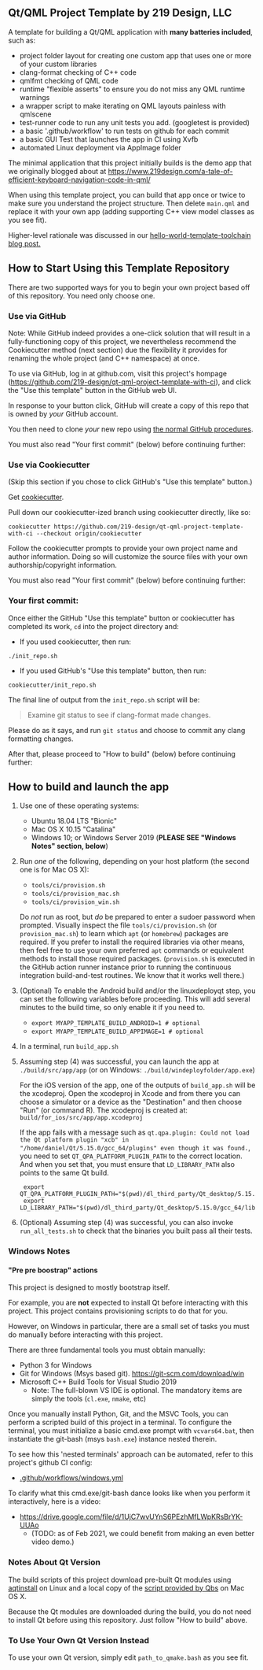 ## Qt/QML Project Template by 219 Design, LLC

A template for building a Qt/QML application with **many batteries included**,
such as:

 - project folder layout for creating one custom app that uses one or more of your custom libraries
 - clang-format checking of C++ code
 - qmlfmt checking of QML code
 - runtime "flexible asserts" to ensure you do not miss any QML runtime warnings
 - a wrapper script to make iterating on QML layouts painless with qmlscene
 - test-runner code to run any unit tests you add. (googletest is provided)
 - a basic '.github/workflow' to run tests on github for each commit
 - a basic GUI Test that launches the app in CI using Xvfb
 - automated Linux deployment via AppImage folder

The minimal application that this project initially builds is the demo app that
we originally blogged about at
https://www.219design.com/a-tale-of-efficient-keyboard-navigation-code-in-qml/

When using this template project, you can build that app once or twice to make
sure you understand the project structure. Then delete `main.qml` and replace it
with your own app (adding supporting C++ view model classes as you see fit).

Higher-level rationale was discussed in our [hello-world-template-toolchain blog
post.](https://www.219design.com/hello-world-template-toolchain/)

## How to Start Using this Template Repository

There are two supported ways for you to begin your own project based off of
this repository. You need only choose one.

### Use via GitHub

Note: While GitHub indeed provides a one-click solution that will result in a
fully-functioning copy of this project, we nevertheless recommend the
Cookiecutter method (next section) due the flexibility it provides for renaming
the whole project (and C++ namespace) at once.

To use via GitHub, log in at github.com, visit this project's hompage
(https://github.com/219-design/qt-qml-project-template-with-ci), and click the
"Use this template" button in the GitHub web UI.

In response to your button click, GitHub will create a copy of this repo that is
owned by *your* GitHub account.

You then need to clone *your* new repo using [the normal GitHub procedures](https://docs.github.com/en/github/creating-cloning-and-archiving-repositories/cloning-a-repository).

You must also read "Your first commit" (below) before continuing further:

### Use via Cookiecutter

(Skip this section if you chose to click GitHub's "Use this template" button.)

Get [cookiecutter](https://cookiecutter.readthedocs.io/).

Pull down our cookiecutter-ized branch using cookiecutter directly, like so:

```
cookiecutter https://github.com/219-design/qt-qml-project-template-with-ci --checkout origin/cookiecutter
```

Follow the cookiecutter prompts to provide your own project name and author
information. Doing so will customize the source files with your own
authorship/copyright information.

You must also read "Your first commit" (below) before continuing further:

### Your first commit:

Once either the GitHub "Use this template" button or cookiecutter has completed
its work, `cd` into the project directory and:

- If you used cookiecutter, then run:
```
./init_repo.sh
```

- If you used GitHub's "Use this template" button, then run:
```
cookiecutter/init_repo.sh
```

The final line of output from the `init_repo.sh` script will be:

> Examine git status to see if clang-format made changes.


Please do as it says, and run `git status` and choose to commit any clang
formatting changes.

After that, please proceed to "How to build" (below) before continuing further:

## How to build and launch the app

1. Use one of these operating systems:
     - Ubuntu 18.04 LTS "Bionic"
     - Mac OS X 10.15 "Catalina"
     - Windows 10; or Windows Server 2019 (**PLEASE SEE "Windows Notes" section, below**)

2. Run *one* of the following, depending on your host platform (the second one is for Mac OS X):
     - `tools/ci/provision.sh`
     - `tools/ci/provision_mac.sh`
     - `tools/ci/provision_win.sh`

   Do *not* run as root, but *do* be prepared to enter a sudoer password when
   prompted. Visually inspect the file `tools/ci/provision.sh` (or
   `provision_mac.sh`) to learn which `apt` (or `homebrew`) packages are
   required. If you prefer to install the required libraries via other means,
   then feel free to use your own preferred `apt` commands or equivalent methods
   to install those required packages.  (`provision.sh` is executed in the
   GitHub action runner instance prior to running the continuous integration
   build-and-test routines. We know that it works well there.)

3. (Optional) To enable the Android build and/or the linuxdeployqt step, you can
   set the following variables before proceeding. This will add several minutes
   to the build time, so only enable it if you need to.

    - `export MYAPP_TEMPLATE_BUILD_ANDROID=1 # optional`
    - `export MYAPP_TEMPLATE_BUILD_APPIMAGE=1 # optional`

4. In a terminal, run `build_app.sh`

5. Assuming step (4) was successful, you can launch the app at
   `./build/src/app/app` (or on Windows: `./build/windeployfolder/app.exe`)

   For the iOS version of the app, one of the outputs of `build_app.sh` will be
   the xcodeproj. Open the xcodeproj in Xcode and from there you can choose a
   simulator or a device as the "Destination" and then choose "Run" (or command
   R). The xcodeproj is created at: `build/for_ios/src/app/app.xcodeproj`

   If the app fails with a message such as `qt.qpa.plugin: Could not
   load the Qt platform plugin "xcb" in
   "/home/daniel/Qt/5.15.0/gcc_64/plugins" even though it was found.`,
   you need to set `QT_QPA_PLATFORM_PLUGIN_PATH` to the correct
   location. And when you set that, you must ensure that
   `LD_LIBRARY_PATH` also points to the same Qt build.

        export QT_QPA_PLATFORM_PLUGIN_PATH="$(pwd)/dl_third_party/Qt_desktop/5.15.0/gcc_64/plugins/platforms
        export LD_LIBRARY_PATH="$(pwd)/dl_third_party/Qt_desktop/5.15.0/gcc_64/lib:$LD_LIBRARY_PATH"

6. (Optional) Assuming step (4) was successful, you can also invoke
   `run_all_tests.sh` to check that the binaries you built pass all their tests.

### Windows Notes

#### "Pre pre boostrap" actions

This project is designed to mostly bootstrap itself.

For example, you are **not** expected to install Qt before interacting with this
project. This project contains provisioning scripts to do that for you.

However, on Windows in particular, there are a small set of tasks you must do
manually before interacting with this project.

There are three fundamental tools you must obtain manually:

 - Python 3 for Windows
 - Git for Windows (Msys based git). https://git-scm.com/download/win
 - Microsoft C++ Build Tools for Visual Studio 2019
    - Note: The full-blown VS IDE is optional. The mandatory items are simply the tools (`cl.exe`, `nmake`, etc)

Once you manually install Python, Git, and the MSVC Tools, you can perform a
scripted build of this project in a terminal. To configure the terminal, you
must initialize a basic cmd.exe prompt with `vcvars64.bat`, then instantiate the
git-bash (msys `bash.exe`) instance nested therein.

To see how this 'nested terminals' approach can be automated, refer to this
project's github CI config:

  - [.github/workflows/windows.yml](https://github.com/219-design/qt-qml-project-template-with-ci/blob/c1efff507a/.github/workflows/windows.yml#L20)

To clarify what this cmd.exe/git-bash dance looks like when you perform it
interactively, here is a video:

  - https://drive.google.com/file/d/1UjC7wvUYnS6PEzhMfLWpKRsBrYK-UUAo
     - (TODO: as of Feb 2021, we could benefit from making an even better video demo.)


### Notes About Qt Version

The build scripts of this project download pre-built Qt modules using
[aqtinstall](https://github.com/miurahr/aqtinstall) on Linux and a local copy of
the [script provided by Qbs](https://github.com/qbs/qbs/blob/495d7767af8/scripts/install-qt.sh)
on Mac OS X.

Because the Qt modules are downloaded during the build, you do not need to
install Qt before using this repository. Just follow "How to build" above.

### To Use Your Own Qt Version Instead

To use your own Qt version, simply edit `path_to_qmake.bash` as you see fit.
